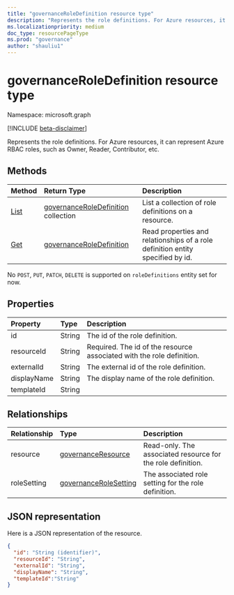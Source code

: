 ```yaml
---
title: "governanceRoleDefinition resource type"
description: "Represents the role definitions. For Azure resources, it can represent Azure RBAC roles, such as Owner, Reader, Contributor, etc."
ms.localizationpriority: medium
doc_type: resourcePageType
ms.prod: "governance"
author: "shauliu1"
---
```


# governanceRoleDefinition resource type

Namespace: microsoft.graph

[!INCLUDE [beta-disclaimer](../../includes/beta-disclaimer.md)]


Represents the role definitions. For Azure resources, it can represent Azure RBAC roles, such as Owner, Reader, Contributor, etc.


## Methods

| Method		  | Return Type	|Description|
|:---------------|:--------|:--------|
|[List](../api/governanceroledefinition-list.md) | [governanceRoleDefinition](../resources/governanceroledefinition.md) collection |List a collection of role definitions on a resource.|
|[Get](../api/governanceroledefinition-get.md) | [governanceRoleDefinition](../resources/governanceroledefinition.md) |Read properties and relationships of a role definition entity specified by id.|

No `POST`, `PUT`, `PATCH`, `DELETE` is supported on `roleDefinitions` entity set for now.

## Properties
| Property    | Type   | Description                                                           |
|:------------|:-------|:----------------------------------------------------------------------|
| id          | String | The id of the role definition.                                        |
| resourceId  | String | Required. The id of the resource associated with the role definition. |
| externalId  | String | The external id of the role definition.                               |
| displayName | String | The display name of the role definition.                              |
| templateId  | String |                                                                       |

## Relationships
| Relationship | Type	|Description|
|:---------------|:--------|:----------|
|resource|[governanceResource](../resources/governanceresource.md)|Read-only. The associated resource for the role definition.|
|roleSetting|[governanceRoleSetting](../resources/governancerolesetting.md)|The associated role setting for the role definition.|

## JSON representation

Here is a JSON representation of the resource.

<!-- {
  "blockType": "resource",
  "keyProperty": "id",
  "optionalProperties": [

  ],
  "@odata.type": "microsoft.graph.governanceRoleDefinition"
}-->

```json
{
  "id": "String (identifier)",
  "resourceId": "String",
  "externalId": "String",
  "displayName": "String",
  "templateId":"String"
}

```

<!-- uuid: 8fcb5dbc-d5aa-4681-8e31-b001d5168d79
2015-10-25 14:57:30 UTC -->
<!--
{
  "type": "#page.annotation",
  "description": "governanceRoleDefinition",
  "keywords": "",
  "section": "documentation",
  "tocPath": "",
  "suppressions": []
}
-->


